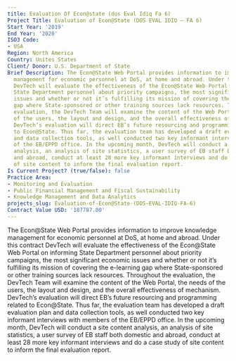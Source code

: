 ```yaml
---
title: Evaluation Of Econ@state (dos Eval Idiq Fa 6)
Project Title: Evaluation of Econ@State (DOS EVAL IDIQ – FA 6)
Start Year: '2019'
End Year: '2020'
ISO3 Code:
- USA
Region: North America
Country: Unites States
Client/ Donor: U.S. Department of State
Brief Description: The Econ@State Web Portal provides information to improve knowledge
  management for economic personnel at DoS, at home and abroad. Under this contract
  DevTech will evaluate the effectiveness of the Econ@State Web Portal on informing
  State Department personnel about priority campaigns, the most significant economic
  issues and whether or not it’s fulfilling its mission of covering the e-learning
  gap where State-sponsored or other training sources lack resources. Throughout the
  evaluation, the DevTech Team will examine the content of the Web Portal, the needs
  of the users, the layout and design, and the overall effectiveness of mechanism.
  DevTech’s evaluation will direct EB’s future resourcing and programming related
  to Econ@State. Thus far, the evaluation team has developed a draft evaluation plan
  and data collection tools, as well conducted two key informant interviews with members
  of the EB/EPPD office. In the upcoming month, DevTech will conduct a site content
  analysis, an analysis of site statistics, a user survey of EB staff both domestic
  and abroad, conduct at least 28 more key informant interviews and do a case study
  of site content to inform the final evaluation report.
Is Current Project? (true/false): false
Practice Area:
- Monitoring and Evaluation
- Public Financial Management and Fiscal Sustainability
- Knowledge Management and Data Analytics
projects_slug: Evaluation-of-Econ@State-(DOS-EVAL-IDIQ-FA-6)
Contract Value USD: '187787.00'
---
```


The Econ@State Web Portal provides information to improve knowledge management for economic personnel at DoS, at home and abroad. Under this contract DevTech will evaluate the effectiveness of the Econ@State Web Portal on informing State Department personnel about priority campaigns, the most significant economic issues and whether or not it’s fulfilling its mission of covering the e-learning gap where State-sponsored or other training sources lack resources. Throughout the evaluation, the DevTech Team will examine the content of the Web Portal, the needs of the users, the layout and design, and the overall effectiveness of mechanism. DevTech’s evaluation will direct EB’s future resourcing and programming related to Econ@State. Thus far, the evaluation team has developed a draft evaluation plan and data collection tools, as well conducted two key informant interviews with members of the EB/EPPD office. In the upcoming month, DevTech will conduct a site content analysis, an analysis of site statistics, a user survey of EB staff both domestic and abroad, conduct at least 28 more key informant interviews and do a case study of site content to inform the final evaluation report.